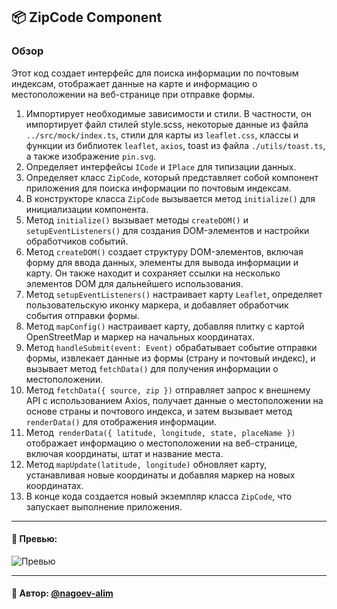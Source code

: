 ## 📦 ZipCode Component

### Обзор
Этот код создает интерфейс для поиска информации по почтовым индексам, отображает данные на карте и информацию о местоположении на веб-странице при отправке формы.

1. Импортирует необходимые зависимости и стили. В частности, он импортирует файл стилей style.scss, некоторые данные из файла `../src/mock/index.ts`, стили для карты из `leaflet.css`, классы и функции из библиотек `leaflet`, `axios`, toast из файла `./utils/toast.ts`, а также изображение `pin.svg`. 
2. Определяет интерфейсы `ICode` и `IPlace` для типизации данных.
3. Определяет класс `ZipCode`, который представляет собой компонент приложения для поиска информации по почтовым индексам.
4. В конструкторе класса `ZipCode` вызывается метод `initialize()` для инициализации компонента.
5. Метод `initialize()` вызывает методы `createDOM()` и `setupEventListeners()` для создания DOM-элементов и настройки обработчиков событий.
6. Метод `createDOM()` создает структуру DOM-элементов, включая форму для ввода данных, элементы для вывода информации и карту. Он также находит и сохраняет ссылки на несколько элементов DOM для дальнейшего использования.
7. Метод `setupEventListeners()` настраивает карту `Leaflet`, определяет пользовательскую иконку маркера, и добавляет обработчик события отправки формы.
8. Метод `mapConfig()` настраивает карту, добавляя плитку с картой OpenStreetMap и маркер на начальных координатах.
9. Метод `handleSubmit(event: Event)` обрабатывает событие отправки формы, извлекает данные из формы (страну и почтовый индекс), и вызывает метод `fetchData()` для получения информации о местоположении.
10. Метод `fetchData({ source, zip })` отправляет запрос к внешнему API с использованием Axios, получает данные о местоположении на основе страны и почтового индекса, и затем вызывает метод `renderData()` для отображения информации.
11. Метод` renderData({ latitude, longitude, state, placeName })` отображает информацию о местоположении на веб-странице, включая координаты, штат и название места.
12. Метод `mapUpdate(latitude, longitude)` обновляет карту, устанавливая новые координаты и добавляя маркер на новых координатах.
13. В конце кода создается новый экземпляр класса `ZipCode`, что запускает выполнение приложения.

---

#### 🌄 Превью:

![Превью](https://lh3.googleusercontent.com/drive-viewer/AITFw-yWAzSY7NKBzX3a-ybh1A9sSdyupmRf7URCYPyOHoxTuy3LPmYK1tQK2U6vt5ARTdG3aFAa7HS2jOB89Ho3Oye2YFjYVA=s1600)


-----

#### 🙌 Автор: [@nagoev-alim](https://github.com/nagoev-alim)

